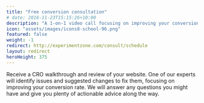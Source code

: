 ```yaml
---
title: "Free conversion consultation"
# date: 2018-11-23T15:15:26+10:00
description: "A 1-on-1 video call focusing on improving your conversion rate"
icon: "assets/images/icons8-school-96.png"
featured: false
weight: -1
redirect: http://experimentzone.com/consult/schedule
layout: redirect
heroHeight: 375
---
```


Receive a CRO walkthrough and review of your website. One of our experts will identify issues and suggested changes to fix them, focusing on improving your conversion rate. We will answer any questions you might have and give you plenty of actionable advice along the way.
